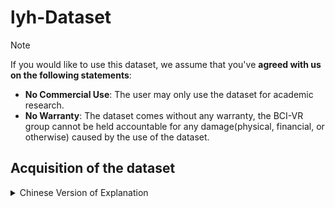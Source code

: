 # lyh-Dataset

> [!Note]
> If you would like to use this dataset, we assume that you've **agreed with us on the following statements**:
> - **No Commercial Use**: The user may only use the dataset for academic research.
> - **No Warranty**: The dataset comes without any warranty, the BCI-VR group cannot be held accountable for any damage(physical, financial, or otherwise) caused by the use of the dataset.

## Acquisition of the dataset


<details closed>
  <summary>Chinese Version of Explanation</summary>

**orginal数据**

_orginal数据为未滤波的数据

形式为(n,), n是4s采样的次数，目前为300次

第一个维度为4s实验次数

下一个维度为4s中采集的数据的个数，因为为250hz，所以是1000个数据左右，但是有波动

下一个维度为单个采样数据，长度19，分别为：["COUNTER","INTERPOLATED", "AF3","F7","F3","FC5","T7","P7","O1","O2","P8","T8","FC6","F4","F8","AF4", "RAW_CQ", "MARKER_HARDWARE"， "time"]

**processed数据**

_processed为滤波后数据

形式为(15, m)m为总采样点数，m = n4250, 目前为300000

15分别为["AF3","F7","F3","FC5","T7","P7","O1","O2","P8","T8","FC6","F4","F8","AF4", "time"]

</details>



